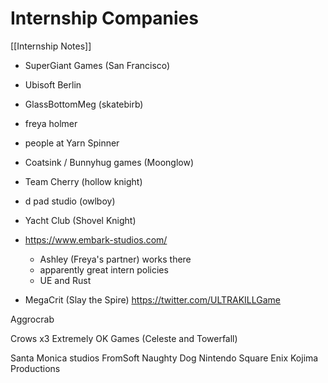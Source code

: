 # Internship Companies

[[Internship Notes]]

- SuperGiant Games (San Francisco)
- Ubisoft Berlin
- GlassBottomMeg (skatebirb)
- freya holmer
- people at Yarn Spinner
- Coatsink / Bunnyhug games (Moonglow)
- Team Cherry (hollow knight)
- d pad studio (owlboy)
- Yacht Club (Shovel Knight)

- https://www.embark-studios.com/
  - Ashley (Freya's partner) works there 
  -  apparently great intern policies
  -  UE and Rust

- MegaCrit (Slay the Spire)
https://twitter.com/ULTRAKILLGame

Aggrocrab

Crows x3
Extremely OK Games (Celeste and Towerfall)

Santa Monica studios
FromSoft
Naughty Dog
Nintendo
Square Enix
Kojima Productions